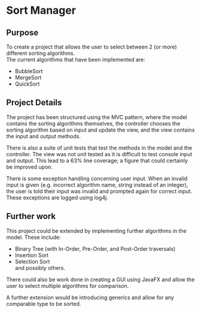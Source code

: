 # Sort Manager

## Purpose
To create a project that allows the user to select between 2 (or more) different sorting algorithms.  
The current algorithms that have been implemented are:
* BubbleSort
* MergeSort
* QuickSort

## Project Details
The project has been structured using the MVC pattern, where the model contains the sorting algorithms themselves,
the controller chooses the sorting algorithm based on input and update the view, and the view contains the input and output methods.

There is also a suite of unit tests that test the methods in the model and the controller. The view was not unit tested as it is difficult to test console input and output.
This lead to a 63% line coverage; a figure that could certainly be improved upon.

There is some exception handling concerning user input. When an invalid input is given (e.g. incorrect algorithm name, string instead of an integer), 
the user is told their input was invalid and prompted again for correct input. These exceptions are logged using log4j.

## Further work
This project could be extended by implementing further algorithms in the model. These include:
* Binary Tree (with In-Order, Pre-Order, and Post-Order traversals)
* Insertion Sort
* Selection Sort  
and possibly others.

There could also be work done in creating a GUI using JavaFX and allow the user to select multiple algorithms for comparison.

A further extension would be introducing generics and allow for any comparable type to be sorted.
